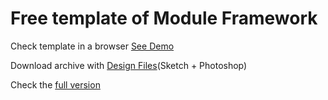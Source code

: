 # Free template of Module Framework

Check template in a browser [See Demo](https://greatsimple.github.io/module-framework-demo/template-7/) 

Download archive with [Design Files](https://s3-us-west-2.amazonaws.com/gsgs/Module+Framework+Free.zip)(Sketch + Photoshop)

Check the [full version](http://moduleframework.com) 

